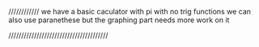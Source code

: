 ////////////
we have a basic caculator with pi with no trig functions we can also use paranethese but the graphing part needs more work on it

///////////////////////////////////////
